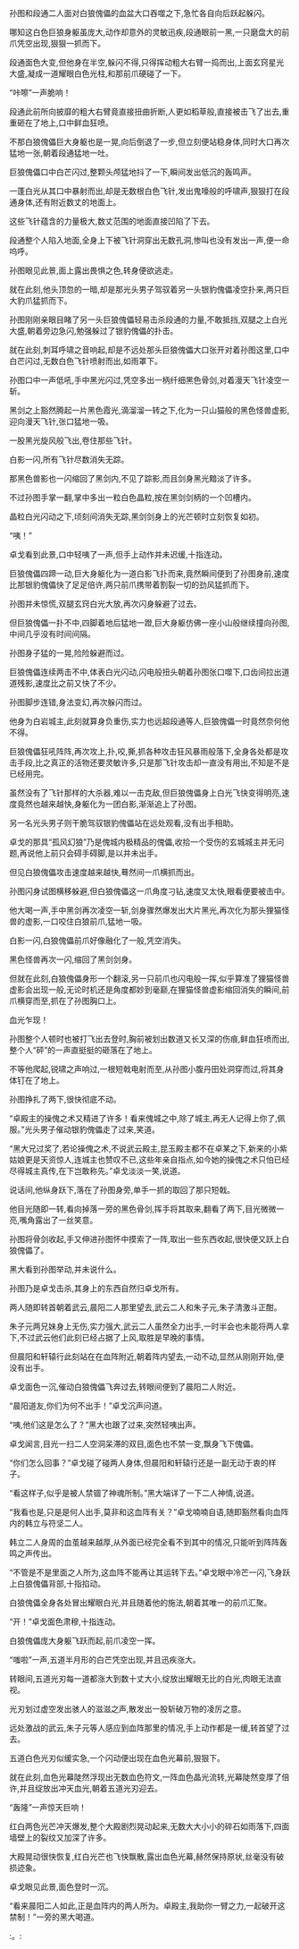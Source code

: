 
孙图和段通二人面对白狼傀儡的血盆大口吞噬之下,急忙各自向后跃起躲闪。

哪知这白色巨狼身躯虽庞大,动作却意外的灵敏迅疾,段通眼前一黑,一只磨盘大的前爪凭空出现,狠狠一抓而下。

段通面色大变,但他身在半空,躲闪不得,只得挥动粗大右臂一捣而出,上面玄窍星光大盛,凝成一道耀眼白色光柱,和那前爪硬碰了一下。

“咔嚓”一声脆响！

段通此前所向披靡的粗大右臂竟直接扭曲折断,人更如稻草般,直接被击飞了出去,重重砸在了地上,口中鲜血狂喷。

不那白狼傀儡巨大身躯也是一晃,向后倒退了一步,但立刻便站稳身体,同时大口再次猛地一张,朝着段通猛地一吐。

巨狼傀儡口中白芒闪过,整颗头颅猛地抖了一下,瞬间发出低沉的轰鸣声。

一蓬白光从其口中暴射而出,却是无数根白色飞针,发出鬼嚎般的呼啸声,狠狠打在段通身体,还有附近数丈的地面上。

这些飞针蕴含的力量极大,数丈范围的地面直接凹陷了下去。

段通整个人陷入地面,全身上下被飞针洞穿出无数孔洞,惨叫也没有发出一声,便一命呜呼。

孙图眼见此景,面上露出畏惧之色,转身便欲逃走。

就在此刻,他头顶忽的一暗,却是那光头男子驾驭着另一头银豹傀儡凌空扑来,两只巨大豹爪猛抓而下。

孙图刚刚亲眼目睹了另一头巨狼傀儡轻易击杀段通的力量,不敢抵挡,双腿之上白光大盛,朝着旁边急闪,勉强躲过了银豹傀儡的扑击。

就在此刻,刺耳呼啸之音响起,却是不远处那头巨狼傀儡大口张开对着孙图这里,口中白芒闪过,无数白色飞针喷射而出,如雨罩下。

孙图口中一声低吼,手中黑光闪过,凭空多出一柄纤细黑色骨剑,对着漫天飞针凌空一斩。

黑剑之上豁然腾起一片黑色霞光,滴溜溜一转之下,化为一只山猫般的黑色怪兽虚影,迎向漫天飞针,张口猛地一吸。

一股黑光旋风般飞出,卷住那些飞针。

白影一闪,所有飞针尽数消失无踪。

那黑色兽影也一闪缩回了黑剑内,不见了踪影,而且剑身黑光黯淡了许多。

不过孙图手掌一翻,掌中多出一粒白色晶粒,按在黑剑剑柄的一个凹槽内。

晶粒白光闪动之下,顷刻间消失无踪,黑剑剑身上的光芒顿时立刻恢复如初。

“咦！”

卓戈看到此景,口中轻咦了一声,但手上动作并未迟缓,十指连动。

巨狼傀儡四蹄一动,巨大身躯化为一道白影飞扑而来,竟然瞬间便到了孙图身前,速度比那银豹傀儡快了足足倍许,两只前爪携带着割裂一切的劲风猛抓而下。

孙图并未惊慌,双腿玄窍白光大放,再次闪身躲避了过去。

但巨狼傀儡一扑不中,四脚着地后猛地一蹬,巨大身躯仿佛一座小山般继续撞向孙图,中间几乎没有时间间隔。

孙图身子猛的一晃,险险躲避而过。

巨狼傀儡连续两击不中,体表白光闪动,闪电般扭头朝着孙图张口噬下,口齿间拉出道道残影,速度比之前又快了不少。

孙图脚步连错,身法变幻,再次躲闪而过。

他身为白岩城主,此刻就算身负重伤,实力也远超段通等人,巨狼傀儡一时竟然奈何他不得。

巨狼傀儡狂吼阵阵,再次攻上,扑,咬,撕,抓各种攻击狂风暴雨般落下,全身各处都是攻击手段,比之真正的活物还要灵敏许多,只是那飞针攻击却一直没有用出,不知是不是已经用完。

虽然没有了飞针那样的大杀器,难以一击克敌,但巨狼傀儡身上白光飞快变得明亮,速度竟然也越来越快,身躯化为一团白影,渐渐追上了孙图。

另一名光头男子则干脆驾驭银豹傀儡站在远处观看,没有出手相助。

卓戈的那具“孤风幻狼”乃是傀城内极精品的傀儡,收拾一个受伤的玄城城主并无问题,再说他上前只会碍手碍脚,是以并未出手。

但见白狼傀儡攻击速度越来越快,蓦然间一爪横抓而出。

孙图闪身试图横移躲避,但白狼傀儡这一爪角度刁钻,速度又太快,眼看便要被击中。

他大喝一声,手中黑剑再次凌空一斩,剑身骤然爆发出大片黑光,再次化为那头狸猫怪兽的虚影,一口咬住白狼前爪,猛地一吸。

白影一闪,白狼傀儡前爪好像融化了一般,凭空消失。

黑色怪兽再次一闪,缩回了黑剑剑身。

但就在此刻,白狼傀儡身形一个翻滚,另一只前爪也闪电般一挥,似乎算准了狸猫怪兽虚影会出现一般,无论时机还是角度都妙到毫巅,在狸猫怪兽虚影缩回消失的瞬间,前爪横穿而至,抓在了孙图胸口上。

血光乍现！

孙图整个人顿时也被打飞出去登时,胸前被划出数道又长又深的伤痕,鲜血狂喷而出,整个人“砰”的一声直挺挺的砸落在了地上。

不等他爬起,锐啸之声响过,一根短戟电射而至,从孙图小腹丹田处洞穿而过,将其身体钉在了地上。

孙图挣扎了两下,很快彻底不动。

“卓殿主的操傀之术又精进了许多！看来傀城之中,除了城主,再无人记得上你了,佩服。”光头男子催动银豹傀儡走了过来,笑道。

“黑大兄过奖了,若论操傀之术,不说武云殿主,昆玉殿主都不在卓某之下,新来的小紫姑娘更是天资惊人,连城主也赞叹不已,这些年亲自指点,如今她的操傀之术只怕已经尽得城主真传,在下岂敢称先。”卓戈淡淡一笑,说道。

说话间,他纵身跃下,落在了孙图身旁,单手一抓的取回了那只短戟。

他目光随即一转,看向掉落一旁的黑色骨剑,挥手将其取来,翻看了两下,目光微微一亮,嘴角露出了一丝笑意。

孙图将骨剑收起,手又伸进孙图怀中摸索了一阵,取出一些东西收起,很快便又跃上白狼傀儡了。

黑大看到孙图举动,并未说什么。

孙图乃是卓戈击杀,其身上的东西自然归卓戈所有。

两人随即转首朝着武云,晨阳二人那里望去,武云二人和朱子元,朱子清激斗正酣。

朱子元两兄妹身上无伤,实力强大,武云二人虽然全力出手,一时半会也未能将两人拿下,不过武云他们此刻已经占据了上风,取胜是早晚的事情。

但晨阳和轩辕行此刻站在在血阵附近,朝着阵内望去,一动不动,显然从刚刚开始,便没有出手。

卓戈面色一沉,催动白狼傀儡飞奔过去,转眼间便到了晨阳二人附近。

“晨阳道友,你们为何不出手！”卓戈沉声问道。

“咦,他们这是怎么了？”黑大也跟了过来,突然轻咦出声。

卓戈闻言,目光一扫二人空洞呆滞的双目,面色也不禁一变,飘身飞下傀儡。

“你们怎么回事？”卓戈碰了碰两人身体,但晨阳和轩辕行还是一副无动于衷的样子。

“看这样子,似乎是被人禁锢了神魂所制。”黑大端详了一下二人神情,说道。

“我看也是,只是是何人出手,莫非和这血阵有关？”卓戈喃喃自语,随即豁然看向血阵内的韩立与符坚二人。

韩立二人身周的血茧越来越厚,从外面已经完全看不到其中的情况,只能听到阵阵轰鸣之声传出。

“不管是不是里面之人所为,这血阵不能再让其运转下去。”卓戈眼中冷芒一闪,飞身跃上白狼傀儡背部,十指掐动。

白狼傀儡全身各处冒出耀眼白光,并且随着他的施法,朝着其唯一的前爪汇聚。

“开！”卓戈面色肃穆,十指连动。

白狼傀儡庞大身躯飞跃而起,前爪凌空一挥。

“嗤啦”一声,五道半月形的白芒凭空出现,并且迅疾涨大。

转眼间,五道光刃每一道都涨大到数十丈大小,绽放出耀眼无比的白光,肉眼无法直视。

光刃划过虚空发出骇人的滋滋之声,散发出一股斩破万物的凌厉之意。

远处激战的武云,朱子元等人感应到血阵那里的情况,手上动作都是一缓,转首望了过去。

五道白色光刃似缓实急,一个闪动便出现在血色光幕前,狠狠下。

就在此刻,血色光幕陡然浮现出无数血色符文,一阵血色晶光流转,光幕陡然变厚了倍许,并且绽放出冲天血光,朝着五道光刃迎去。

“轰隆”一声惊天巨响！

红白两色光芒冲天爆发,整个大殿剧烈晃动起来,无数大大小小的碎石如雨落下,四面墙壁上的裂纹又加深了许多。

大殿晃动很快恢复,红白光芒也飞快飘散,露出血色光幕,赫然保持原状,丝毫没有破损迹象。

卓戈眼见此景,面色登时一沉。

“看来晨阳二人如此,正是血阵内的两人所为。卓殿主,我助你一臂之力,一起破开这禁制！”一旁的黑大喝道。

:。:
